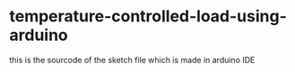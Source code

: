 # temperature-controlled-load-using-arduino
this is the sourcode of the sketch file which is made in arduino IDE 
